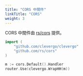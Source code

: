 ```yaml
---
title: "CORS 中間件"
linkTitle: "CORS"
weight: 3
---
```


CORS 中間件由 [rs/cors](https://github.com/rs/cors) 提供。

```go
import (
    "github.com/clevergo/clevergo"
    "github.com/rs/cors"
)
```

```go
m := cors.Default().Handler
router.Use(clevergo.WrapHH(m))
```
